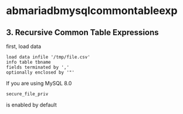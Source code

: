 # abmariadbmysqlcommontableexp

## 3. Recursive Common Table Expressions
first, load data
```
load data infile '/tmp/file.csv'
info table tbname
fields terminated by ','
optionally enclosed by '"'
```

If you are using MySQL 8.0
```
secure_file_priv
```
is enabled by default
